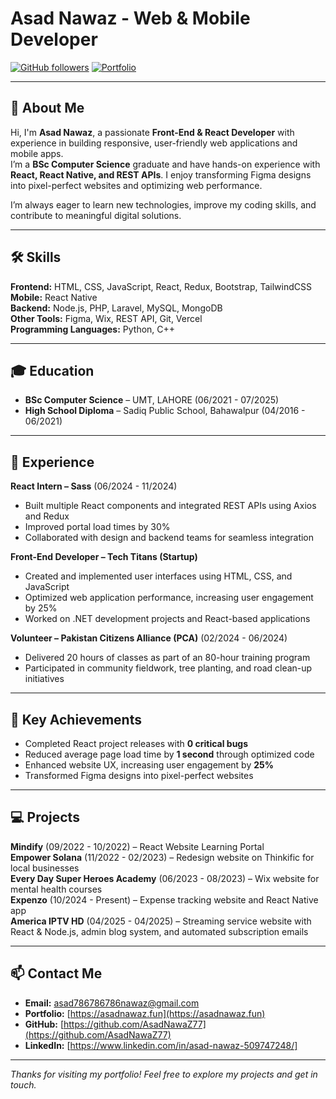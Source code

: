 # Asad Nawaz - Web & Mobile Developer

[![GitHub followers](https://img.shields.io/github/followers/AsadNawaZ77?style=social)](https://github.com/AsadNawaZ77)
[![Portfolio](https://img.shields.io/badge/Portfolio-asadnawaz.fun-blue)](https://asadnawaz.fun)

---

## 👋 About Me

Hi, I'm **Asad Nawaz**, a passionate **Front-End & React Developer** with experience in building responsive, user-friendly web applications and mobile apps.  
I’m a **BSc Computer Science** graduate and have hands-on experience with **React, React Native, and REST APIs**. I enjoy transforming Figma designs into pixel-perfect websites and optimizing web performance.

I’m always eager to learn new technologies, improve my coding skills, and contribute to meaningful digital solutions.

---

## 🛠 Skills

**Frontend:** HTML, CSS, JavaScript, React, Redux, Bootstrap, TailwindCSS  
**Mobile:** React Native  
**Backend:** Node.js, PHP, Laravel, MySQL, MongoDB  
**Other Tools:** Figma, Wix, REST API, Git, Vercel  
**Programming Languages:** Python, C++  

---

## 🎓 Education

- **BSc Computer Science** – UMT, LAHORE (06/2021 - 07/2025)  
- **High School Diploma** – Sadiq Public School, Bahawalpur (04/2016 - 06/2021)  

---

## 💼 Experience

**React Intern – Sass** (06/2024 - 11/2024)  
- Built multiple React components and integrated REST APIs using Axios and Redux  
- Improved portal load times by 30%  
- Collaborated with design and backend teams for seamless integration  

**Front-End Developer – Tech Titans (Startup)**  
- Created and implemented user interfaces using HTML, CSS, and JavaScript  
- Optimized web application performance, increasing user engagement by 25%  
- Worked on .NET development projects and React-based applications  

**Volunteer – Pakistan Citizens Alliance (PCA)** (02/2024 - 06/2024)  
- Delivered 20 hours of classes as part of an 80-hour training program  
- Participated in community fieldwork, tree planting, and road clean-up initiatives  

---

## 🌟 Key Achievements

- Completed React project releases with **0 critical bugs**  
- Reduced average page load time by **1 second** through optimized code  
- Enhanced website UX, increasing user engagement by **25%**  
- Transformed Figma designs into pixel-perfect websites  

---

## 💻 Projects

**Mindify** (09/2022 - 10/2022) – React Website Learning Portal  
**Empower Solana** (11/2022 - 02/2023) – Redesign website on Thinkific for local businesses  
**Every Day Super Heroes Academy** (06/2023 - 08/2023) – Wix website for mental health courses  
**Expenzo** (10/2024 - Present) – Expense tracking website and React Native app  
**America IPTV HD** (04/2025 - 04/2025) – Streaming service website with React & Node.js, admin blog system, and automated subscription emails  

---

## 📫 Contact Me

- **Email:** asad786786786nawaz@gmail.com  
- **Portfolio:** [https://asadnawaz.fun](https://asadnawaz.fun)  
- **GitHub:** [https://github.com/AsadNawaZ77](https://github.com/AsadNawaZ77)  
- **LinkedIn:** [https://www.linkedin.com/in/asad-nawaz-509747248/] 

---

*Thanks for visiting my portfolio! Feel free to explore my projects and get in touch.*
